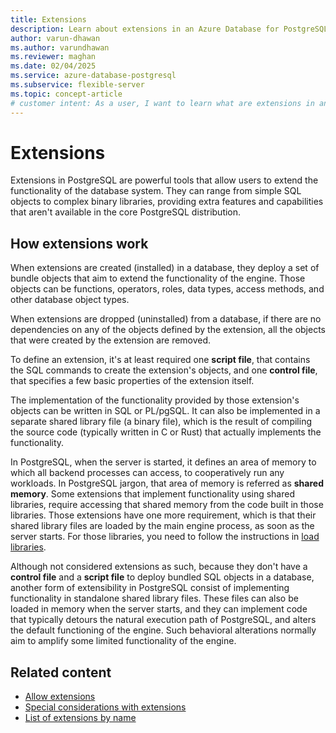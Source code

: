 ```yaml
---
title: Extensions
description: Learn about extensions in an Azure Database for PostgreSQL flexible server.
author: varun-dhawan
ms.author: varundhawan
ms.reviewer: maghan
ms.date: 02/04/2025
ms.service: azure-database-postgresql
ms.subservice: flexible-server
ms.topic: concept-article
# customer intent: As a user, I want to learn what are extensions in an Azure Database for PostgreSQL flexible server.
---
```


# Extensions

Extensions in PostgreSQL are powerful tools that allow users to extend the functionality of the database system. They can range from simple SQL objects to complex binary libraries, providing extra features and capabilities that aren't available in the core PostgreSQL distribution.

## How extensions work

When extensions are created (installed) in a database, they deploy a set of bundle objects that aim to extend the functionality of the engine. Those objects can be functions, operators, roles, data types, access methods, and other database object types.

When extensions are dropped (uninstalled) from a database, if there are no dependencies on any of the objects defined by the extension, all the objects that were created by the extension are removed.

To define an extension, it's at least required one **script file**, that contains the SQL commands to create the extension's objects, and one **control file**, that specifies a few basic properties of the extension itself.

The implementation of the functionality provided by those extension's objects can be written in SQL or PL/pgSQL. It can also be implemented in a separate shared library file (a binary file), which is the result of compiling the source code (typically written in C or Rust) that actually implements the functionality.

In PostgreSQL, when the server is started, it defines an area of memory to which all backend processes can access, to cooperatively run any workloads. In PostgreSQL jargon, that area of memory is referred as **shared memory**. Some extensions that implement functionality using shared libraries, require accessing that shared memory from the code built in those libraries. Those extensions have one more requirement, which is that their shared library files are loaded by the main engine process, as soon as the server starts. For those libraries, you need to follow the instructions in [load libraries](how-to-load-libraries.md).

Although not considered extensions as such, because they don't have a **control file** and a **script file** to deploy bundled SQL objects in a database, another form of extensibility in PostgreSQL consist of implementing functionality in standalone shared library files. These files can also be loaded in memory when the server starts, and they can implement code that typically detours the natural execution path of PostgreSQL, and alters the default functioning of the engine. Such behavioral alterations normally aim to amplify some limited functionality of the engine.

## Related content

- [Allow extensions](how-to-allow-extensions.md)
- [Special considerations with extensions](concepts-extensions-considerations.md)
- [List of extensions by name](concepts-extensions-versions.md)

